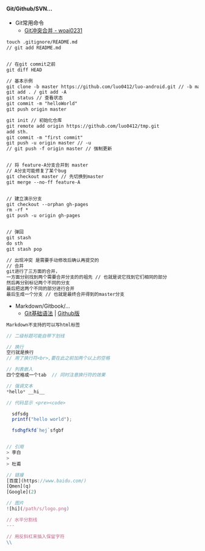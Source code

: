 #### **Git/Github/SVN...**

* Git常用命令
  * [Git冲突合并 - woai0231](https://github.com/woai30231/webDevDetails/tree/master/13)

```markdown
touch .gitignore/README.md
// git add README.md


// 在git commit之前 
git diff HEAD

// 基本示例
git clone -b master https://github.com/luo0412/luo-android.git // -b master可省略
git add . / git add -A
git status // 查看状态
git commit -m "helloWorld"
git push origin master

git init // 初始化仓库
git remote add origin https://github.com/luo0412/tmp.git
add sth.
git commit -m "first commit"
git push -u origin master // -u
// git push -f origin master // 强制更新


// 将 feature-A分支合并到 master
// A分支可能修复了某个bug
git checkout master // 先切换到master
git merge --no-ff feature-A  


// 建立演示分支
git checkout --orphan gh-pages
rm -rf *
git push -u origin gh-pages


// 弹回
git stash
do sth
git stash pop

// 出现冲突 是需要手动修改后确认再提交的
// 合并
git进行了三方面的合并，
一方面分别找到两个需要合并分支的的祖先 // 也就是说它找到它们相同的部分
然后再分别标记两个不同的分支
最后把这两个不同的部分进行合并
最后生成一个分支 // 也就是最终合并得到的master分支
```

* Markdown/Gitbook/...
  * [Git基础语法](http://wowubuntu.com/markdown/#header) \| [Github版](https://guides.github.com/pdfs/markdown-cheatsheet-online.pdf)

```js
Markdown不支持的可以写html标签

// 二级标题可能自带下划线

// 换行
空行就是换行 
// 用了换行符<br>,要在此之前加两个以上的空格

// 列表嵌入 
四个空格或一个tab  // 同时注意换行符的效果

// 强调文本 
*hello* __hi__

// 代码显示 <pre><code>

  sdfsdg
  printf("hello world");

  fsdhgfkfd`hej`sfgbf


// 引用
> 李白
>
> 杜甫

// 链接
[百度](https://www.baidu.com/)
[Qmen](q)
[Google](2)

// 图片 
![hi](/path/s/logo.png) 

// 水平分割线  
---

// 用反斜杠来插入保留字符 
\\
```




